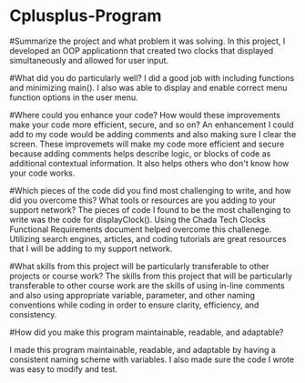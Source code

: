 # Cplusplus-Program

#Summarize the project and what problem it was solving.
In this project, I developed an OOP applicationn that created two clocks that displayed simultaneously and allowed for user input.

#What did you do particularly well?
I did a good job with including functions and minimizing main(). I also was able to display and enable correct menu function options in the user menu. 

#Where could you enhance your code? How would these improvements make your code more efficient, secure, and so on?
An enhancement I could add to my code would be adding comments and also making sure I clear the screen. These improvemets will make my code more efficient and secure because adding comments helps describe logic, or blocks of code as additional contextual information. It also helps others who don't know how your code works. 

#Which pieces of the code did you find most challenging to write, and how did you overcome this? What tools or resources are you adding to your support network?
The pieces of code I found to be the most challenging to write was the code for displayClock(). Using the Chada Tech Clocks Functional Requirements document helped overcome this challenege. Utilizing search engines, articles, and coding tutorials are great resources that I will be adding to my support network.

#What skills from this project will be particularly transferable to other projects or course work?
The skills from this project that will be particularly transferable to other course work are the skills of using in-line comments and also using appropriate variable, parameter, and other naming conventions while coding in order to ensure clarity, efficiency, and consistency. 

#How did you make this program maintainable, readable, and adaptable?

I made this program maintainable, readable, and adaptable by having a consistent naming scheme with variables. I also made sure the code I wrote was easy to modify and test.  
